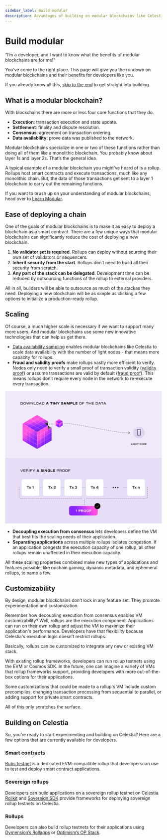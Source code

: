 ```yaml
---
sidebar_label: Build modular
description: Advantages of building on modular blockchains like Celestia.
---
```


# Build modular

“I’m a developer, and I want to know what the benefits of modular blockchains
are for me!”

You’ve come to the right place. This page will give you the rundown on modular
blockchains and their benefits for developers like you.

If you already know all this, [skip to the end](https://docs.celestia.org/developers/build-modular/#building-on-celestia)
to get straight into building.

## What is a modular blockchain?

With blockchains there are more or less four core functions that they do.

- __Execution__: transaction execution and state update.
- __Settlement__: finality and dispute resolution.
- __Consensus__: agreement on transaction ordering.
- __Data availability__: prove data was published to the network.

Modular blockchains specialize in one or two of these functions rather
than doing all of them like a monolithic blockchain. You probably know
about layer 1s and layer 2s. That’s the general idea.

A typical example of a modular blockchain you might’ve heard of is a
rollup. Rollups host smart contracts and execute transactions, much like
any monolithic chain. But, the data of those transactions get sent to a
layer 1 blockchain to carry out the remaining functions.

If you want to brush up on your understanding of modular blockchains,
head over to [Learn Modular](https://celestia.org/learn/).

## Ease of deploying a chain

One of the goals of modular blockchains is to make it as easy to deploy
a blockchain as a smart contract. There are a few unique ways that
modular blockchains can significantly reduce the cost of deploying a
new blockchain.

1. __No validator set is required__. Rollups can deploy without sourcing
their own set of validators or sequencers.
2. __Inherit security from the start__. Rollups don’t need to build all
their security from scratch.
3. __Any part of the stack can be delegated__. Development time can be
reduced by outsourcing functions of the rollup to external providers.

All in all, builders will be able to outsource as much of the stackas
they need. Deploying a new blockchain will be as simple as clicking a
few options to initialize a production-ready rollup.

## Scaling

Of course, a much higher scale is necessary if we want to support
many more users. And modular blockchains use some new innovative
technologies that can help us get there.

- [Data availability sampling](https://celestia.org/glossary/data-availability-sampling/)
enables modular blockchains like Celestia to scale data availability with the
number of light nodes - that means more capacity for rollups.
- __Fraud and validity proofs__ make rollups vastly more efficient
to verify. Nodes only need to verify a small proof of transaction
validity ([validity proof](https://celestia.org/glossary/validity-proof/))
or assume transactions are valid by default
([fraud proof](https://celestia.org/glossary/state-transition-fraud-proof/)).
This means rollups don’t require every node in the network to re-execute
every transaction.

![image](/img/da-and-validity.png)

- __Decoupling execution from consensus__ lets developers define the VM
that best fits the scaling needs of their application.
- __Separating applications__ across multiple rollups isolates congestion.
If an application congests the execution capacity of one rollup, all
other rollups remain unaffected in their execution capacity.

All these scaling properties combined make new types of applications
and features possible, like onchain gaming, dynamic metadata, and
ephemeral rollups, to name a few.

## Customizability

By design, modular blockchains don’t lock in any feature set.
They promote experimentation and customization.

Remember how decoupling execution from consensus enables VM
customizability? Well, rollups are the execution component. Applications
can run on their own rollup and adjust the VM to maximize their
application's performance. Developers have that flexibility because
Celestia's execution logic doesn't restrict rollups.

Basically, rollups can be customized to integrate any new or existing
VM stack.

With existing rollup frameworks, developers can run rollup testnets
using the EVM or Cosmos SDK. In the future, one can imagine a variety
of VMs that rollup frameworks support, providing developers with more
out-of-the-box options for their applications.

Some customizations that could be made to a rollup's VM include
custom precompiles, changing transaction processing from sequential
to parallel, or adding support for private smart contracts.

All of this only scratches the surface.

## Building on Celestia

So, you’re ready to start experimenting and building on Celestia?
Here are a few options that are currently available for developers.

### Smart contracts

[Bubs testnet](https://bubstestnet.com/) is a dedicated EVM-compatible
rollup that developerscan use to test and deploy smart contract
applications.

### Sovereign rollups

Developers can build applications on a sovereign rollup testnet
on Celestia. [Rollkit](https://rollkit.dev/) and
[Sovereign SDK](https://github.com/Sovereign-Labs/sovereign-sdk/tree/main/examples/demo-rollup)
provide frameworks for deploying sovereign rollup testnets
on Celestia.

### Rollups

Developers can also build rollup testnets for their applications
using [Dymension’s Rollapps](https://docs.dymension.xyz/) or
[Optimism’s OP Stack](https://docs.celestia.org/developers/optimism-devnet/).
